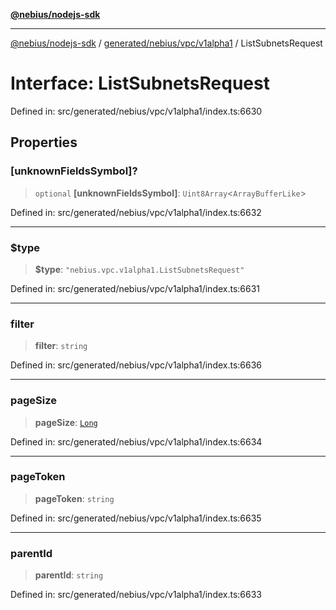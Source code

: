[**@nebius/nodejs-sdk**](../../../../../README.md)

---

[@nebius/nodejs-sdk](../../../../../README.md) / [generated/nebius/vpc/v1alpha1](../README.md) / ListSubnetsRequest

# Interface: ListSubnetsRequest

Defined in: src/generated/nebius/vpc/v1alpha1/index.ts:6630

## Properties

### \[unknownFieldsSymbol\]?

> `optional` **\[unknownFieldsSymbol\]**: `Uint8Array`\<`ArrayBufferLike`\>

Defined in: src/generated/nebius/vpc/v1alpha1/index.ts:6632

---

### $type

> **$type**: `"nebius.vpc.v1alpha1.ListSubnetsRequest"`

Defined in: src/generated/nebius/vpc/v1alpha1/index.ts:6631

---

### filter

> **filter**: `string`

Defined in: src/generated/nebius/vpc/v1alpha1/index.ts:6636

---

### pageSize

> **pageSize**: [`Long`](../../../../../runtime/protos/core/classes/Long.md)

Defined in: src/generated/nebius/vpc/v1alpha1/index.ts:6634

---

### pageToken

> **pageToken**: `string`

Defined in: src/generated/nebius/vpc/v1alpha1/index.ts:6635

---

### parentId

> **parentId**: `string`

Defined in: src/generated/nebius/vpc/v1alpha1/index.ts:6633

